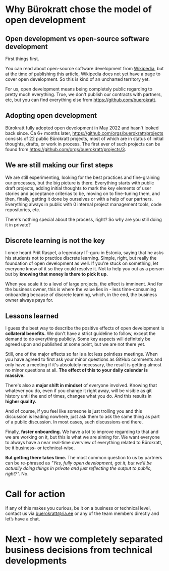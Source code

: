 # Why Bürokratt chose the model of open development

## Open development vs open-source software development

First things first.

You can read about open-source software development from [Wikipedia](https://en.wikipedia.org/wiki/Open-source_software_development), but at the time of publishing this article, Wikipedia does not yet have a page to cover open development. So this is kind of an uncharted territory yet.

For us, open development means being completely public regarding to pretty much everything. True, we don't publish our contracts with partners, etc, but you can find everything else from https://github.com/buerokratt.

## Adopting open development

Bürokratt fully adopted open development in May 2022 and hasn't looked back since. Ca 6+ months later, https://github.com/orgs/buerokratt/projects consists of 22 public Bürokratt projects, most of which are in status of initial thoughts, drafts, or work in process. The first ever of such projects can be found from https://github.com/orgs/buerokratt/projects/3.

## We are still making our first steps

We are still experimenting, looking for the best practices and fine-graining our processes, but the big picture is there. Everything starts with public draft projects, adding initial thoughts to mark the key elements of user stories and acceptance criterias to be, moving on to fine-tuning them, and then, finally, getting it done by ourselves or with a help of our partners. Everything always in public with 0 internal project management tools, code repositories, etc.

There's nothing special about the process, right? So why are you still doing it in private?

## Discrete learning is not the key

I once heard Priit Raspel, a legendary IT-guru in Estonia, saying that he asks his students not to practice discrete learning. Simple, right, but really the foundation of open development as well. If you're stuck on something, let everyone know of it so they could resolve it. Not to help you out as a person but by **knowing that money is there to pick it up.**

When you scale it to a level of large projects, the effect is imminent. And for the business owner, this is where the value lies in - less time-consuming onboarding because of discrete learning, which, in the end, the business owner always pays for.

## Lessons learned

I guess the best way to describe the positive effects of open development is **collateral benefits.** We don't have a strict guideline to follow, except the demand to do everything publicly. Some key aspects will definitely be agreed upon and published at some point, but we are not there yet.

Still, one of the major effects so far is a lot less pointless meetings. When you have agreed to first ask your minor questions as GitHub comments and only have a meeting if it's absolutely necessary, the result is getting almost no minor questions at all. **The effect of this to your daily calendar is massive.**

There's also a **major shift in mindset** of everyone involved. Knowing that whatever you do, even if you change it right away, will be visible as git history until the end of times, changes what you do. And this results in **higher quality.**

And of course, if you feel like someone is just trolling you and this discussion is leading nowhere, just ask them to ask the same thing as part of a public discussion. In most cases, such discussions end there.

Finally, **faster onboarding.** We have a lot to improve regarding to that and we are working on it, but this is what we are aiming for. We want everyone to always have a near real-time overview of everything related to Bürokratt, be it business- or technical-wise.

**But getting there takes time.** The most common question to us by partners can be re-phrased as _"Yes, fully open development, got it, but we'll be actually doing things in private and just reflecting the output to public, right?"._ No.

# Call for action

If any of this makes you curious, be it on a business or technical level, contact us via [buerokratt@ria.ee](mailto:buerokratt@ria.ee) or any of the team members directly and let’s have a chat.

# Next - how we completely separated business decisions from technical developments
